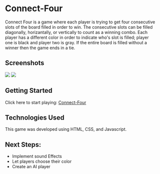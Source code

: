 # Connect-Four

Connect Four is a game where each player is trying to get four consecutive slots of the board filled in order to win. The consecutive slots can be filled diagonally, horizantally, or vertically to count as a winning combo. Each player has a different color in order to indicate who's slot is filled; player one is black and player two is gray. If the entire board is filled without a winner then the game ends in a tie.

## Screenshots

<img src="https://i.imgur.com/WwKqLe2.png"/>

<img src="https://i.imgur.com/uhaPflL.png"/>

## Getting Started

Click here to start playing: [Connect-Four](https://riaz125.github.io/Connect-Four/)

## Technologies Used

This game was developed using HTML, CSS, and Javascript.

## Next Steps:

* Implement sound Effects
* Let players choose their color
* Create an AI player